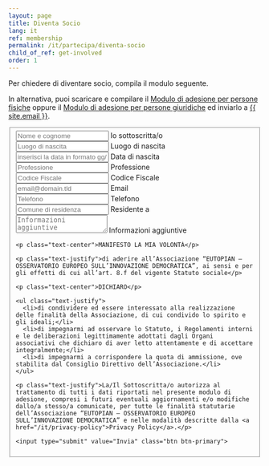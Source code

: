 ```yaml
---
layout: page
title: Diventa Socio
lang: it
ref: membership
permalink: /it/partecipa/diventa-socio
child_of_ref: get-involved
order: 1
---
```


Per chiedere di diventare socio, compila il modulo seguente.

In alternativa, puoi scaricare e compilare il [Modulo di adesione per persone fisiche](/assets/docs/eutopian-adesione-persone-fisiche.docx) oppure il [Modulo di adesione per persone giuridiche](/assets/docs/eutopian-adesione-persone-giuridiche.docx) ed inviarlo a <a href="mailto:{{ site.email }}">{{ site.email }}</a>.

<form id="fs-frm" name="registration-form" accept-charset="utf-8" action="https://formspree.io/{{ site.email }}" method="post">
  <fieldset id="fs-frm-inputs">
    <div class="form-group">
        <input class="form-control" type="text" name="full-name" id="full-name" placeholder="Nome e cognome" required>
        <label for="full-name">Io sottoscritta/o</label>
    </div>
    <div class="form-group">
        <input class="form-control" type="text" name="birth-place" id="birth-place" placeholder="Luogo di nascita" required>
        <label for="full-name">Luogo di nascita</label>
    </div>
    <div class="it-datepicker-wrapper">
        <div class="form-group">
            <input class="form-control it-date-datepicker" id="birth-date" type="text" placeholder="inserisci la data in formato gg/mm/aaaa" required>
            <label for="birth-date">Data di nascita</label>
        </div>
    </div>
    <div class="form-group">
        <input class="form-control" type="text" name="profession" id="profession" placeholder="Professione" required>
        <label for="profession">Professione</label>
    </div>
    <div class="form-group">
        <input class="form-control" type="text" name="fiscal-code" id="fiscal-code" placeholder="Codice Fiscale" required>
        <label for="fiscal-code">Codice Fiscale</label>
    </div>
    <div class="form-group">
        <input class="form-control" type="email" name="_replyto" id="email-address" placeholder="email@domain.tld" required>
        <label for="email-address">Email</label>
    </div>
    <div class="form-group">
        <input class="form-control" type="text" name="phone-number" id="phone-number" placeholder="Telefono" required>
        <label for="phone-number">Telefono</label>
    </div>
    <div class="form-group">
        <input class="form-control" type="text" name="city" id="city" placeholder="Comune di residenza" required>
        <label for="city">Residente a</label>
    </div>
    <div class="form-group">
        <textarea class="form-control" rows="2" name="note" id="note" placeholder="Informazioni aggiuntive"></textarea>
        <label for="note">Informazioni aggiuntive</label>
    </div>
    <div class="form-group">
        <input type="hidden" name="_language" value="{{ page.lang }}" />
        <input type="hidden" name="_subject" id="email-subject" value="Registration Form Submission">
    </div>

    <p class="text-center">MANIFESTO LA MIA VOLONTÀ</p>

    <p class="text-justify">di aderire all’Associazione “EUTOPIAN – OSSERVATORIO EUROPEO SULL’INNOVAZIONE DEMOCRATICA”, ai sensi e per gli effetti di cui all’art. 8.f del vigente Statuto sociale</p>

    <p class="text-center">DICHIARO</p>

    <ul class="text-justify">
      <li>di condividere ed essere interessato alla realizzazione delle finalità della Associazione, di cui condivido lo spirito e gli ideali;</li>
      <li>di impegnarmi ad osservare lo Statuto, i Regolamenti interni e le deliberazioni legittimamente adottati dagli Organi associativi che dichiaro di aver letto attentamente e di accettare integralmente;</li>
      <li>di impegnarmi a corrispondere la quota di ammissione, ove stabilita dal Consiglio Direttivo dell’Associazione.</li>
    </ul>

    <p class="text-justify">La/Il Sottoscritta/o autorizza al trattamento di tutti i dati riportati nel presente modulo di adesione, compresi i futuri eventuali aggiornamenti e/o modifiche dallo/a stesso/a comunicate, per tutte le finalità statutarie dell’Associazione “EUTOPIAN – OSSERVATORIO EUROPEO SULL’INNOVAZIONE DEMOCRATICA” e nelle modalità descritte dalla <a href="/it/privacy-policy">Privacy Policy</a>.</p>

    <input type="submit" value="Invia" class="btn btn-primary">
  </fieldset>
</form>
